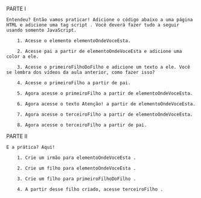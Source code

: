 PARTE I
    
    Entendeu? Então vamos praticar! Adicione o código abaixo a uma página HTML e adicione uma tag script . Você deverá fazer tudo a seguir usando somente JavaScript.

        1. Acesse o elemento elementoOndeVoceEsta.
        
        2. Acesse pai a partir de elementoOndeVoceEsta e adicione uma color a ele.
        
        3. Acesse o primeiroFilhoDoFilho e adicione um texto a ele. Você se lembra dos vídeos da aula anterior, como fazer isso?
        
        4. Acesse o primeiroFilho a partir de pai.
        
        5. Agora acesse o primeiroFilho a partir de elementoOndeVoceEsta.
        
        6. Agora acesse o texto Atenção! a partir de elementoOndeVoceEsta.
        
        7. Agora acesse o terceiroFilho a partir de elementoOndeVoceEsta.
        
        8. Agora acesse o terceiroFilho a partir de pai.

PARTE II

    E a prática? Aqui!

        1. Crie um irmão para elementoOndeVoceEsta .
        
        2. Crie um filho para elementoOndeVoceEsta .
        
        3. Crie um filho para primeiroFilhoDoFilho .
        
        4. A partir desse filho criado, acesse terceiroFilho .